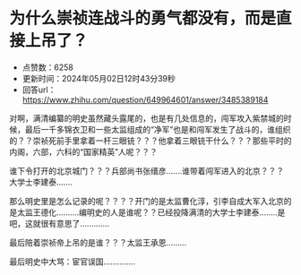 # 为什么崇祯连战斗的勇气都没有，而是直接上吊了？
- 点赞数：6258
- 更新时间：2024年05月02日12时43分39秒
- 回答url：https://www.zhihu.com/question/649964601/answer/3485389184
<body>
 <p data-pid="-M1ih03j">对啊，满清编纂的明史虽然藏头露尾的，也是有几处信息的，闯军攻入紫禁城的时候，最后一千多锦衣卫和一些太监组成的“净军”也是和闯军发生了战斗的，谁组织的？？崇祯死前手里拿着一杆三眼铳？？？他拿着三眼铳干什么？？？那些平时的内阁，六部，六科的“国家精英”人呢？？？</p>
 <p data-pid="zRinkN8d">谁下令打开的北京城门？？？兵部尚书张缙彦.......谁带着闯军进入的北京？？？大学士李建泰.......</p>
 <p data-pid="ThqXZ6PX">那么明史里是怎么记录的呢？？？？开门的是太监曹化淳，引李自成大军入北京的是太监王德化..........编明史的人是谁呢？？已经投降满清的大学士李建泰........是吧，这就很有意思了.............</p>
 <p data-pid="JWjKs9fR">最后陪着崇祯帝上吊的是谁？？？太监王承恩.........</p>
 <p data-pid="aNyyMSAS">最后明史中大骂：宦官误国..............</p>
</body>